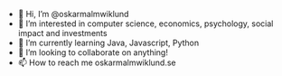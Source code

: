 - 👋 Hi, I’m @oskarmalmwiklund
- 👀 I’m interested in computer science, economics, psychology, social impact and investments
- 🌱 I’m currently learning Java, Javascript, Python
- 💞️ I’m looking to collaborate on anything!
- 📫 How to reach me oskarmalmwiklund.se
